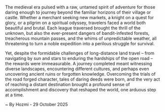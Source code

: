 
The medieval era pulsed with a raw, untamed spirit of adventure for those daring enough to journey beyond the familiar horizons of their village or castle. Whether a merchant seeking new markets, a knight on a quest for glory, or a pilgrim on a spiritual odyssey, travelers faced a world both beautiful and brutal. Each league traversed brought the thrill of the unknown, but also the ever-present dangers of bandit-infested forests, treacherous mountain passes, and the whims of unpredictable weather, all threatening to turn a noble expedition into a perilous struggle for survival.

Yet, despite the formidable challenges of long-distance land travel – from navigating by sun and stars to enduring the hardships of the open road – the rewards were immeasurable. A journey completed meant witnessing diverse landscapes, encountering different cultures, and perhaps even uncovering ancient ruins or forgotten knowledge. Overcoming the trials of the road forged character, tales of daring deeds were born, and the very act of reaching a distant destination brought a profound sense of accomplishment and discovery that reshaped the world, one arduous step at a time.

~ By Hozmi - 29 October 2025
